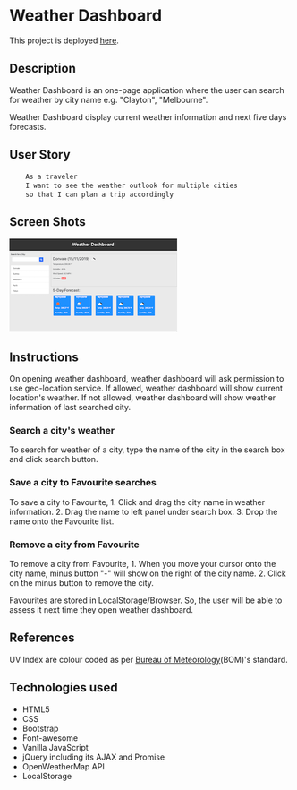# Weather Dashboard

This project is deployed [here](https://cynwong.github.io/Weather_Dashboard/).

## Description

Weather Dashboard is an one-page application where the user can search for weather by city name e.g. "Clayton", "Melbourne".

Weather Dashboard display current weather information and next five days forecasts.

## User Story

```
    As a traveler
    I want to see the weather outlook for multiple cities
    so that I can plan a trip accordingly
```

## Screen Shots

![Page Screenshot](./assets/images/weather_dashboard.png)

## Instructions

On opening weather dashboard, weather dashboard will ask permission to use geo-location service. If allowed, weather dashboard will show current location's weather. If not allowed, weather dashboard will show weather information of last searched city.

### Search a city's weather

To search for weather of a city, type the name of the city in the search box and click search button.

### Save a city to Favourite searches

To save a city to Favourite,
    1. Click and drag the city name in weather information.
    2. Drag the name to left panel under search box.
    3. Drop the name onto the Favourite list.

### Remove a city from Favourite

To remove a city from Favourite,
    1. When you move your cursor onto the city name, minus button "-" will show on the right of the city name.
    2. Click on the minus button to remove the city.

Favourites are stored in LocalStorage/Browser. So, the user will be able to assess it next time they open weather dashboard.

## References

UV Index are colour coded as per [Bureau of Meteorology](http://www.bom.gov.au/uv/about_uv_index.shtml)(BOM)'s standard.

## Technologies used

* HTML5
* CSS
* Bootstrap
* Font-awesome
* Vanilla JavaScript
* jQuery including its AJAX and Promise
* OpenWeatherMap API
* LocalStorage
